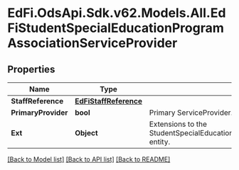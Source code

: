 # EdFi.OdsApi.Sdk.v62.Models.All.EdFiStudentSpecialEducationProgramAssociationServiceProvider

## Properties

Name | Type | Description | Notes
------------ | ------------- | ------------- | -------------
**StaffReference** | [**EdFiStaffReference**](EdFiStaffReference.md) |  | 
**PrimaryProvider** | **bool** | Primary ServiceProvider. | [optional] 
**Ext** | **Object** | Extensions to the StudentSpecialEducationProgramAssociationServiceProvider entity. | [optional] 

[[Back to Model list]](../../README.md#documentation-for-models) [[Back to API list]](../../README.md#documentation-for-api-endpoints) [[Back to README]](../../README.md)

